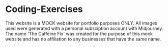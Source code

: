 # Coding-Exercises

This website is a MOCK website for portfolio purposes ONLY. All images used were generated with a personal subsciption account with Midjourney. The name 'The Caffeine Fix' was created for the purpose of this mock website and has no affiliation to any businesses that have the same name.
